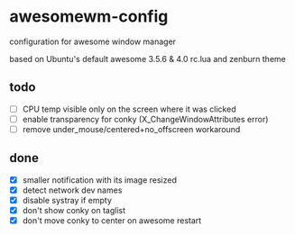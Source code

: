 # awesomewm-config
configuration for awesome window manager

based on Ubuntu's default awesome 3.5.6 & 4.0 rc.lua and zenburn theme

## todo
- [ ] CPU temp visible only on the screen where it was clicked
- [ ] enable transparency for conky (X_ChangeWindowAttributes error)
- [ ] remove under_mouse/centered+no_offscreen workaround

## done
- [x] smaller notification with its image resized
- [x] detect network dev names
- [x] disable systray if empty
- [x] don't show conky on taglist
- [x] don't move conky to center on awesome restart
